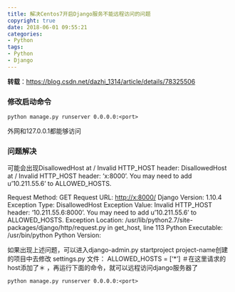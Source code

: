 ```yaml
---
title: 解决Centos7开启Django服务不能远程访问的问题
copyright: true
date: 2018-06-01 09:55:21
categories:
- Python
tags:
- Python
- Django
---
```


**转载**：https://blog.csdn.net/dazhi_1314/article/details/78325506

### 修改启动命令

```
python manage.py runserver 0.0.0.0:<port>
```

外网和127.0.0.1都能够访问
<!--more-->
### 问题解决

可能会出现DisallowedHost at / Invalid HTTP_HOST header: 
DisallowedHost at / 
Invalid HTTP_HOST header: ‘x:8000’. You may need to add u’10.211.55.6’ to ALLOWED_HOSTS.

Request Method: GET 
Request URL: <http://x:8000/> 
Django Version: 1.10.4 
Exception Type: DisallowedHost 
Exception Value: 
Invalid HTTP_HOST header: ‘10.211.55.6:8000’. You may need to add u’10.211.55.6’ to ALLOWED_HOSTS. 
Exception Location: /usr/lib/python2.7/site-packages/django/http/request.py in get_host, line 113 
Python Executable: /usr/bin/python 
Python Version:

如果出现上述问题，可以进入django-admin.py startproject project-name创建的项目中去修改 settings.py 文件： 
ALLOWED_HOSTS = [‘*’] ＃在这里请求的host添加了＊ ，再运行下面的命令，就可以远程访问django服务器了

```
python manage.py runserver 0.0.0.0:<port>
```
